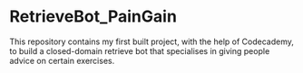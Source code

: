 # RetrieveBot_PainGain
This repository contains my first built project, with the help of Codecademy, to build a closed-domain retrieve bot that specialises in giving people advice on certain exercises.
